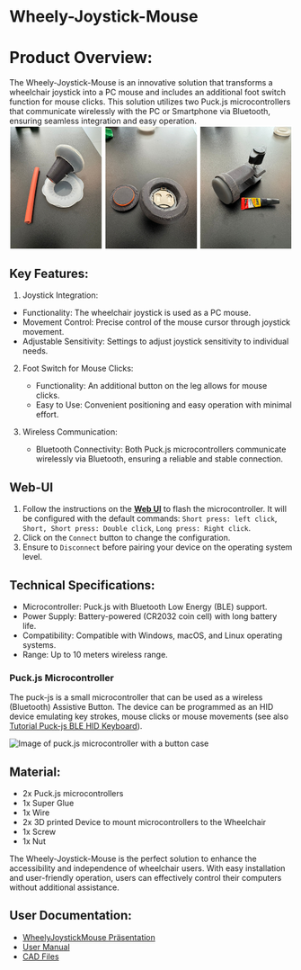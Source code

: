 # Wheely-Joystick-Mouse

# Product Overview:
The Wheely-Joystick-Mouse is an innovative solution that transforms a wheelchair joystick into a PC mouse and includes an additional foot switch function for mouse clicks. This solution utilizes two Puck.js microcontrollers that communicate wirelessly with the PC or Smartphone via Bluetooth, ensuring seamless integration and easy operation.
![WheelyJoystickMouse](WheelyJoystickMouse.png)

## Key Features:

1.  Joystick Integration:
   - Functionality: The wheelchair joystick is used as a PC mouse.
   - Movement Control: Precise control of the mouse cursor through joystick movement.
   - Adjustable Sensitivity: Settings to adjust joystick sensitivity to individual needs.

2. Foot Switch for Mouse Clicks:
   - Functionality: An additional button on the leg allows for mouse clicks.
   - Easy to Use: Convenient positioning and easy operation with minimal effort.

3. Wireless Communication:
   - Bluetooth Connectivity: Both Puck.js microcontrollers communicate wirelessly via Bluetooth, ensuring a reliable and stable connection.

## Web-UI

1. Follow the instructions on the **[Web UI](src/index.html)** to flash the microcontroller. It will be configured with the default commands: ```Short press: left click```, ```Short, Short press: Double click```, ```Long press: Right click```.
2. Click on the ```Connect``` button to change the configuration.
3. Ensure to ```Disconnect``` before pairing your device on the operating system level.

## Technical Specifications:
- Microcontroller: Puck.js with Bluetooth Low Energy (BLE) support.
- Power Supply: Battery-powered (CR2032 coin cell) with long battery life.
- Compatibility: Compatible with Windows, macOS, and Linux operating systems.
- Range: Up to 10 meters wireless range.

### Puck.js Microcontroller

The puck-js is a small microcontroller that can be used as a wireless (Bluetooth) Assistive Button. The device can be programmed as an HID device emulating key strokes, mouse clicks or mouse movements (see also <a href="https://www.espruino.com/BLE+Keyboard">Tutorial Puck-js BLE HID Keyboard</a>).

![Image of puck.js microcontroller with a button case](https://www.espruino.com/refimages/tutorials_Web_Bluetooth_thumb.png)

## Material:
- 2x Puck.js microcontrollers
- 1x Super Glue
- 1x Wire
- 2x 3D printed Device to mount microcontrollers to the Wheelchair
- 1x Screw
- 1x Nut


The Wheely-Joystick-Mouse is the perfect solution to enhance the accessibility and independence of wheelchair users. With easy installation and user-friendly operation, users can effectively control their computers without additional assistance.

## User Documentation:
- [WheelyJoystickMouse Präsentation](WheelyJoystickMouse.pptx)
- [User Manual](UserManual.pdf)
- [CAD Files](CADFiles.zip)
